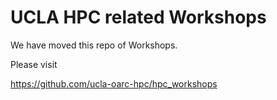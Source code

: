 # UCLA HPC related Workshops 

We have moved this repo of Workshops. 

Please visit

https://github.com/ucla-oarc-hpc/hpc_workshops

